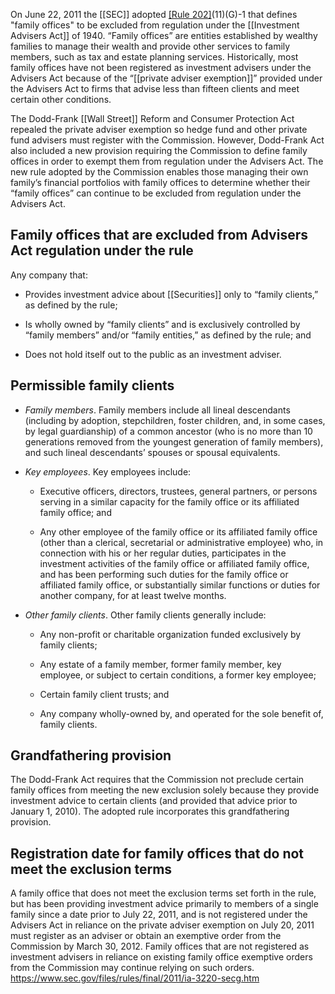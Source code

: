 On June 22, 2011 the [[SEC]] adopted [[Rule 202]](a)(11)(G)-1 that defines "family offices" to be excluded from regulation under the [[Investment Advisers Act]] of 1940. “Family offices” are entities established by wealthy families to manage their wealth and provide other services to family members, such as tax and estate planning services. Historically, most family offices have not been registered as investment advisers under the Advisers Act because of the “[[private adviser exemption]]” provided under the Advisers Act to firms that advise less than fifteen clients and meet certain other conditions.

The Dodd-Frank [[Wall Street]] Reform and Consumer Protection Act repealed the private adviser exemption so hedge fund and other private fund advisers must register with the Commission. However, Dodd-Frank Act also included a new provision requiring the Commission to define family offices in order to exempt them from regulation under the Advisers Act. The new rule adopted by the Commission enables those managing their own family’s financial portfolios with family offices to determine whether their “family offices” can continue to be excluded from regulation under the Advisers Act.

## Family offices that are excluded from Advisers Act regulation under the rule

Any company that:

- Provides investment advice about [[Securities]] only to “family clients,” as defined by the rule;
    
- Is wholly owned by “family clients” and is exclusively controlled by “family members” and/or “family entities,” as defined by the rule; and
    
- Does not hold itself out to the public as an investment adviser.
    

## Permissible family clients

- _Family members_. Family members include all lineal descendants (including by adoption, stepchildren, foster children, and, in some cases, by legal guardianship) of a common ancestor (who is no more than 10 generations removed from the youngest generation of family members), and such lineal descendants’ spouses or spousal equivalents.
    
- _Key employees_. Key employees include:
    
    - Executive officers, directors, trustees, general partners, or persons serving in a similar capacity for the family office or its affiliated family office; and
        
    - Any other employee of the family office or its affiliated family office (other than a clerical, secretarial or administrative employee) who, in connection with his or her regular duties, participates in the investment activities of the family office or affiliated family office, and has been performing such duties for the family office or affiliated family office, or substantially similar functions or duties for another company, for at least twelve months.
        
- _Other family clients_. Other family clients generally include:
    
    - Any non-profit or charitable organization funded exclusively by family clients;
        
    - Any estate of a family member, former family member, key employee, or subject to certain conditions, a former key employee;
        
    - Certain family client trusts; and
        
    - Any company wholly-owned by, and operated for the sole benefit of, family clients.
        

## Grandfathering provision

The Dodd-Frank Act requires that the Commission not preclude certain family offices from meeting the new exclusion solely because they provide investment advice to certain clients (and provided that advice prior to January 1, 2010). The adopted rule incorporates this grandfathering provision.

## Registration date for family offices that do not meet the exclusion terms

A family office that does not meet the exclusion terms set forth in the rule, but has been providing investment advice primarily to members of a single family since a date prior to July 22, 2011, and is not registered under the Advisers Act in reliance on the private adviser exemption on July 20, 2011 must register as an adviser or obtain an exemptive order from the Commission by March 30, 2012. Family offices that are not registered as investment advisers in reliance on existing family office exemptive orders from the Commission may continue relying on such orders.
https://www.sec.gov/files/rules/final/2011/ia-3220-secg.htm